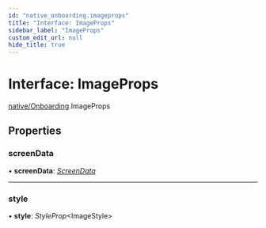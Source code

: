```yaml
---
id: "native_onboarding.imageprops"
title: "Interface: ImageProps"
sidebar_label: "ImageProps"
custom_edit_url: null
hide_title: true
---
```


# Interface: ImageProps

[native/Onboarding](../modules/native_onboarding.md).ImageProps

## Properties

### screenData

• **screenData**: [*ScreenData*](native_onboarding.screendata.md)

___

### style

• **style**: *StyleProp*<ImageStyle\>
